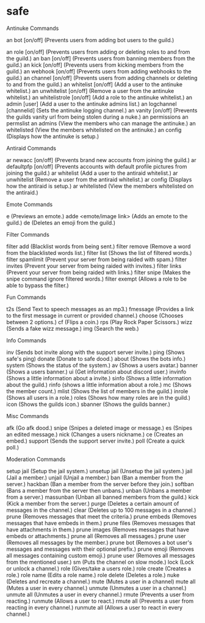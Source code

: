 # safe

Antinuke Commands

an bot [on/off] (Prevents users from adding bot users to the guild.)

an role [on/off] (Prevents users from adding or deleting roles to and from the guild.)
an ban [on/off] (Prevents users from banning members from the guild.)
an kick [on/off] (Prevents users from kicking members from the guild.)
an webhook [on/off] (Prevents users from adding webhooks to the guild.)
an channel [on/off] (Prevents users from adding channels or deleting to and from the guild.)
an whitelist [on/off] (Add a user to the antinuke whitelist.)
an unwhitelist [on/off] (Remove a user from the antinuke whitelist.)
an whitelistrole [on/off] (Add a role to the antinuke whitelist.)
an admin [user] (Add a user to the antinuke admins list.)
an logchannel [channelid] (Sets the antinuke logging channel.)
an vanity [on/off] (Prevents the guilds vanity url from being stolen during a nuke.)
an permissions
an permslist 
an admins (View the members who can manage the antinuke.)
an whitelisted (View the members whitelisted on the antinuke.)
an config (Displays how the antinuke is setup.)

Antiraid Commands

ar newacc [on/off] (Prevents brand new accounts from joining the guild.)
ar defaultpfp [on/off] (Prevents accounts with default profile pictures from joining the guild.)
ar whitelist (Add a user to the antiraid whitelist.)
ar unwhitelist (Remove a user from the antiraid whitelist.)
ar config (Displays how the antiraid is setup.)
ar whitelisted (View the members whitelisted on the antiraid.)

Emote Commands

e <emote> (Previews an emote.)
adde <emote/image link> (Adds an emote to the guild.)
de <emote> (Deletes an emoji from the guild.)

Filter Commands

filter add <word> (Blacklist words from being sent.)
filter remove <word> (Remove a word from the blacklisted words list.)
filter list (Shows the list of filtered words.)
filter spamlimit <number> (Prevent your server from being raided with spam.)
filter invites (Prevent your server from being raided with invites.)
filter links (Prevent your server from being raided with links.)
filter snipe (Makes the snipe command ignore filtered words.)
filter exempt <role> (Allows a role to be able to bypass the filter.)

Fun Commands

t2s (Send Text to speech messages as an mp3.)
fmessage (Provides a link to the first message in current or provided channel.)
choose <options> (Chooses between 2 options.)
cf (Flips a coin.)
rps (Play Rock Paper Scissors.)
wizz (Sends a fake wizz message.)
img (Search the web.)

Info Commands

inv (Sends bot invite along with the support server invite.)
ping (Shows safe's ping)
donate (Donate to safe dood.)
about (Shows the bots info.)
system (Shows the status of the system.)
av (Shows a users avatar.)
banner (Shows a users banner.)
ui (Get information about discord user.)
invinfo (Shows a little information about a invite.)
sinfo (Shows a little information about the guild.)
rinfo (shows a little information about a role.)
mc (Shows the member count.)
mlist (Shows the list of members in the guild.)
inrole (Shows all users in a role.)
roles (Shows how many roles are in the guild.)
icon (Shows the guilds icon.)
sbanner (Shows the guilds banner.)

Misc Commands

afk (Go afk dood.)
snipe (Snipes a deleted image or message.)
es (Snipes an edited message.)
nick (Changes a users nickname.)
ce (Creates an embed.)
support (Sends the support server invite.)
poll (Create a quick poll.)

Moderation Commands

setup jail (Setup the jail system.)
unsetup jail (Unsetup the jail system.)
jail (Jail a member.)
unjail (Unjail a member.)
ban (Ban a member from the server.)
hackban (Ban a member from the server before they join.)
softban (Bans a member from the server then unbans.)
unban (Unbans a member from a server.)
massunban (Unban all banned members from the guild.)
kick (Kick a member from the server.)
purge (Deletes a certain amount of messages in the channel.)
clear (Deletes up to 100 messages in a channel.)
prune (Removes messages that meet the criteria.)
prune embeds (Removes messages that have embeds in them.)
prune files (Removes messages that have attachments in them.)
prune images (Removes messages that have embeds or attachments.)
prune all (Removes all messages.)
prune user (Removes all messages by the member.)
prune bot (Removes a bot user's messages and messages with their optional prefix.)
prune emoji (Removes all messages containing custom emoji.)
prune user (Removes all messages from the mentioned user.)
sm (Puts the channel on slow mode.)
lock (Lock or unlock a channel.)
role (Gives/take a users role.)
role create (Creates a role.)
role name (Edits a role name.)
role delete (Deletes a role.)
nuke (Deletes and recreate a channel.)
mute (Mutes a user in a channel)
mute all (Mutes a user in every channel.)
unmute (Unmutes a user in a channel.)
unmute all (Unmutes a user in every channel.)
rmute (Prevents a user from reacting.)
runmute (Allows a user to react.)
rmute all (Prevents a user from reacting in every channel.)
runmute all (Allows a user to react in every channel.)
